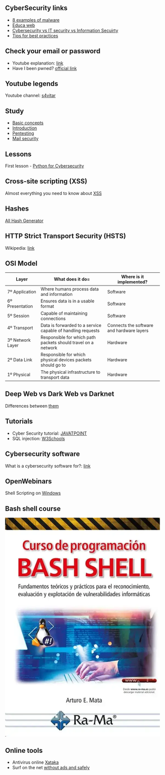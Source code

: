## CyberSecurity links
- [8 examples of malware](https://arcticwolf.com/resources/blog/8-types-of-malware)
- [Educa web](https://www.educaweb.com/profesion/especialista-ciberseguridad-991/)
- [Cybersecurity vs IT security vs Information Secuirty](https://www.lisainstitute.com/blogs/blog/diferencia-ciberseguridad-seguridad-informatica-seguridad-informacion)
- [Tips for best practices](https://www.titanfile.com/blog/cyber-security-tips-best-practices/)

## Check your email or password
- Youtube explanation: [link](https://www.youtube.com/watch?v=zJ37hsUEICA)
- Have I been pwned? [official link](https://haveibeenpwned.com/)

## Youtube legends
Youtube channel: [s4vitar](https://www.youtube.com/c/s4vitar)

## Study
- [Basic concepts](https://drive.google.com/file/d/1pnFwGx9WvZRkgQgVS3dJav3juXRwUYj4/view)
- [Introduction](https://drive.google.com/file/d/17r0xNzaWsrHZGOnxXK0TB6wt3j73qohm/view)
- [Pentesting](https://drive.google.com/file/d/15PcIyOWoIuSVfUykMu5LaR3lpI-fsHs0/view)
- [Mail security](https://drive.google.com/file/d/1eDkl0msS3i3Tm1qjeVxzWddmpSqzake5/view)

## Lessons
First lesson - [Python for Cybersecurity](https://medium.com/cyberdefendersprogram/python-for-cyber-security-lesson-1-introduction-to-python-1976d817976)

## Cross-site scripting (XSS)
Almost everything you need to know about [XSS](https://portswigger.net/web-security/cross-site-scripting)

## Hashes
[All Hash Generator](https://www.browserling.com/tools/all-hashes)

## HTTP Strict Transport Security (HSTS)
Wikipedia: [link](https://en.wikipedia.org/wiki/HTTP_Strict_Transport_Security)

## OSI Model
| Layer | What does it do= | Where is it implemented? |
|---|---|---|
| 7º Application | Where humans process data and information | Software |
| 6º Presentation | Ensures data is in a usable format | Software |
| 5º Session | Capable of maintaining connections | Software |
| 4º Transport | Data is forwarded to a service capable of handling requests | Connects the software and hardware layers |
| 3º Network Layer | Responsible for which path packets should travel on a network | Hardware |
| 2º Data Link | Responsible for which physical devices packets should go to | Hardware |
| 1º Physical | The physical infrastructure to transport data | Hardware |

## Deep Web vs Dark Web vs Darknet
Differences between [them](https://www.xataka.com/servicios/deep-web-dark-web-darknet-diferencias)

## Tutorials
- Cyber Security tutorial: [JAVATPOINT](https://www.javatpoint.com/cyber-security-tutorial)
- SQL injection: [W3Schools](https://www.w3schools.com/sql/sql_injection.asp)

## Cybersecurity software
What is a cybersecurity software for?: [link](https://www.redseguridad.com/actualidad/software-de-ciberseguridad_20220816.html)

## OpenWebinars
Shell Scripting on [Windows](https://openwebinars.net/blog/shell-scripting-en-sistemas-windows/)

## Bash shell course
[![Bash shell course](img/picture.webp)](https://www.ra-ma.es/libro/curso-de-programacion-bash-shell_140505/)

## Online tools
- Antivirus online [Xataka](https://www.xataka.com/basics/16-antivirus-online-gratis-para-buscar-amenazas-descargar-nada)
- Surf on the net [without ads and safely](https://adguard.com/es/welcome.html)